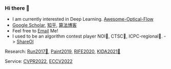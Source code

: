 ### Hi there 👋

- I am currently interested in Deep Learning. [Awesome-Optical-Flow](https://github.com/hzwer/Awesome-Optical-Flow/blob/main/README.md)
- [Google Scholar](https://scholar.google.com/citations?user=zJEkaG8AAAAJ&hl=en), [知乎](https://www.zhihu.com/people/hzwer), [算法博客](http://hzwer.com)
- Feel free to [Email](mailto:hzwer@pku.edu.cn) Me!
- I used to be an algorithm contest player NOI🥈, CTSC🏅️, ICPC-regional🏅️. -> [ShareOI](https://github.com/hzwer/ShareOI) 

Research: [Run2017🥈](https://github.com/hzwer/NIPS2017-LearningToRun), [Paint2019](https://github.com/megvii-research/ICCV2019-LearningToPaint), [RIFE2020](https://github.com/hzwer/arXiv2020-RIFE), [KIDA2021🏅️](https://github.com/caozixuan/NeurIPS2021-ML4CO-KIDA)

Service: [CVPR2022](https://cvpr2022.thecvf.com), [ECCV2022](https://eccv2022.ecva.net/)

<!--
**hzwer/hzwer** is a ✨ _special_ ✨ repository because its `README.md` (this file) appears on your GitHub profile.

Here are some ideas to get you started:

- 🔭 I’m currently working on ...
- 🌱 I’m currently learning ...
- 👯 I’m looking to collaborate on ...
- 🤔 I’m looking for help with ...
- 💬 Ask me about ...
- 📫 How to reach me: ...
- 😄 Pronouns: ...
- ⚡ Fun fact: ...
-->
